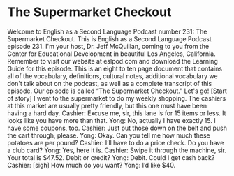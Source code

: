 # The Supermarket Checkout

Welcome to English as a Second Language Podcast number 231: The Supermarket Checkout.  This is English as a Second Language Podcast episode 231.  I'm your host, Dr. Jeff McQuillan, coming to you from the Center for Educational Development in beautiful Los Angeles, California.     Remember to visit our website at eslpod.com and download the Learning Guide for this episode.  This is an eight to ten page document that contains all of the vocabulary, definitions, cultural notes, additional vocabulary we don't talk about on the podcast, as well as a complete transcript of this episode.  Our episode is called “The Supermarket Checkout.”  Let's go!   [Start of story]  I went to the supermarket to do my weekly shopping.  The cashiers at this market are usually pretty friendly, but this one must have been having a hard day.  Cashier:  Excuse me, sir, this lane is for 15 items or less.  It looks like you have more than that.  Yong:  No, actually I have exactly 15.  I have some coupons, too.    Cashier:  Just put those down on the belt and push the cart through, please.    Yong:  Okay.  Can you tell me how much these potatoes are per pound?  Cashier:  I’ll have to do a price check.  Do you have a club card?  Yong:  Yes, here it is.  Cashier:  Swipe it through the machine, sir.  Your total is $47.52.  Debit or credit?  Yong:  Debit.  Could I get cash back?  Cashier:  [sigh] How much do you want?  Yong:  I’d like $40. 